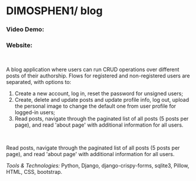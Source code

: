 <h1>DIMOSPHEN1/ blog</h1>

<h3>Video Demo:</h3>
<h3>Website:</h3>
<br>
<p>A blog application where users can run CRUD operations over different posts
of their authorship. Flows for registered and non-registered users are
separated, with options to:</p>
<ol>
  <li>Create a new account, log in, reset the password for unsigned users;</li>
  <li>Create, delete and update posts and update profile info, log out,
upload the personal image to change the default one from user
profile for logged-in users;</li>
  <li>Read posts, navigate through the paginated list of all posts (5 posts
per page), and read 'about page' with additional information for all
users.</li>
</ol>
<br>
<p>Read posts, navigate through the paginated list of all posts (5 posts
per page), and read 'about page' with additional information for all
users.</p>
<i>Tools & Technologies:</i><span> Python, Django, django-crispy-forms, sqlite3, Pillow,
HTML, CSS, bootstrap.</span>
